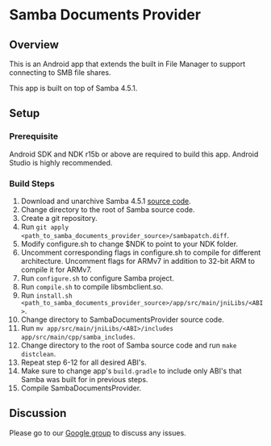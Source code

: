 # Samba Documents Provider
## Overview
This is an Android app that extends the built in File Manager to support connecting to SMB
file shares.

This app is built on top of Samba 4.5.1.

## Setup
### Prerequisite
Android SDK and NDK r15b or above are required to build this app. Android Studio is highly
recommended.

### Build Steps
1. Download and unarchive Samba 4.5.1 [source code][samba-source].
2. Change directory to the root of Samba source code.
3. Create a git repository.
4. Run `git apply <path_to_samba_documents_provider_source>/sambapatch.diff`.
5. Modify configure.sh to change $NDK to point to your NDK folder.
6. Uncomment corresponding flags in configure.sh to compile for different architecture.
   Uncomment flags for ARMv7 in addition to 32-bit ARM to compile it for ARMv7.
7. Run `configure.sh` to configure Samba project.
8. Run `compile.sh` to compile libsmbclient.so.
9. Run `install.sh <path_to_samba_documents_provider_source>/app/src/main/jniLibs/<ABI>`.
10. Change directory to SambaDocumentsProvider source code.
11. Run `mv app/src/main/jniLibs/<ABI>/includes app/src/main/cpp/samba_includes`.
12. Change directory to the root of Samba source code and run `make distclean`.
13. Repeat step 6-12 for all desired ABI's.
14. Make sure to change app's `build.gradle` to include only ABI's that Samba was built
    for in previous steps.
15. Compile SambaDocumentsProvider.

## Discussion
Please go to our [Google group][discussion] to discuss any issues.


[samba-source]: https://download.samba.org/pub/samba/stable/samba-4.5.1.tar.gz
[discussion]: https://groups.google.com/forum/#!forum/samba-documents-provider
